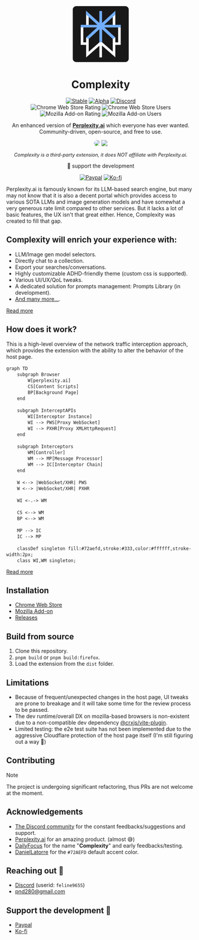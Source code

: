 <div align="center" style="magin-bottom: 2rem">
  <img src="public/icons/logo.svg" width="150px" />
  <h1 style="text-align: center;">Complexity</h1>
</div>

<p align="center">
  <div align="center">
    <a href="https://github.com/pnd280/complexity" target="_blank"><img src="https://img.shields.io/badge/dynamic/json?url=https%3A%2F%2Fraw.githubusercontent.com%2Fpnd280%2Fcomplexity%2Fchrome-ext%2Fpackage.json&query=%24.version&label=stable" alt="Stable"></a>
    <a href="https://github.com/pnd280/complexity/tree/alpha" target="_blank"><img src="https://img.shields.io/badge/dynamic/json?url=https%3A%2F%2Fraw.githubusercontent.com%2Fpnd280%2Fcomplexity%2Falpha%2Fpackage.json&query=%24.version&label=alpha&color=yellow" alt="Alpha"></a>
    <a href="https://discord.gg/fxzqdkwmWx" target="_blank"><img src="https://img.shields.io/discord/1245377426331144304?logo=discord&label=discord&link=https%3A%2F%2Fdiscord.gg%2FfxzqdkwmWx" alt="Discord"></a>
  </div>
  <div align="center">
    <img src="https://img.shields.io/chrome-web-store/rating/ffppmilmeaekegkpckebkeahjgmhggpj?label=CWS%20rating" alt="Chrome Web Store Rating">
    <img src="https://img.shields.io/chrome-web-store/users/ffppmilmeaekegkpckebkeahjgmhggpj?label=CWS%20users" alt="Chrome Web Store Users">
    <img src="https://img.shields.io/amo/rating/complexity?label=AMO%20rating" alt="Mozilla Add-on Rating">
    <img src="https://img.shields.io/amo/users/complexity?label=AMO%20users" alt="Mozilla Add-on Users">
  </div>
</p>

<p align="center">An enhanced version of <a href="https://perplexity.ai/" target="_blank" style="font-weight: bold">Perplexity.ai</a> which everyone has ever wanted.<br/>Community-driven, open-source, and free to use.</p>

<div align="center">
  <a href="https://chromewebstore.google.com/detail/complexity/ffppmilmeaekegkpckebkeahjgmhggpj" target="_blank"><img src="https://i.imgur.com/9QWBxZO.png" width="200px" style="border-radius: .5rem"></a>
  <a href="https://addons.mozilla.org/en-US/firefox/addon/complexity/" target="_blank"><img src="https://i.imgur.com/RpP2H81.png" width="200px"></a>
  <p align="center" style="font-style: italic; font-size: .8rem;">Complexity is a third-party extension, it does NOT affiliate with Perplexity.ai.</p>
  💖 support the development
<div>

<a href="https://paypal.me/pnd280" target="_blank"><img src="https://img.shields.io/badge/Paypal-blue?logo=paypal&logoColor=white" alt="Paypal"></a>
<a href="https://ko-fi.com/pnd280" target="_blank"><img src="https://img.shields.io/badge/Ko--fi-orange?logo=kofi&logoColor=white" alt="Ko-fi"></a>

</div>
</div>

Perplexity.ai is famously known for its LLM-based search engine, but many may not know that it is also a decent portal which provides access to various SOTA LLMs and image generation models and have somewhat a very generous rate limit compared to other services. But it lacks a lot of basic features, the UX isn't that great either. Hence, Complexity was created to fill that gap.

## Complexity will enrich your experience with:

- LLM/Image gen model selectors.
- Directly chat to a collection.
- Export your searches/conversations.
- Highly customizable ADHD-friendly theme (custom css is supported).
- Various UI/UX/QoL tweaks.
- A dedicated solution for prompts management: Prompts Library (in development).
- [And many more...](https://github.com/pnd280/complexity/issues/19).

[Read more](https://cplx.vercel.app)

## How does it work?

This is a high-level overview of the network traffic interception approach, which provides the extension with the ability to alter the behavior of the host page.

```mermaid
graph TD
    subgraph Browser
        W[perplexity.ai]
        CS[Content Scripts]
        BP[Background Page]
    end

    subgraph InterceptAPIs
        WI[Interceptor Instance]
        WI --> PWS[Proxy WebSocket]
        WI --> PXHR[Proxy XMLHttpRequest]
    end

    subgraph Interceptors
        WM[Controller]
        WM --> MP[Message Processor]
        WM --> IC[Interceptor Chain]
    end

    W <--> |WebSocket/XHR| PWS
    W <--> |WebSocket/XHR| PXHR

    WI <-.-> WM

    CS <--> WM
    BP <--> WM

    MP --> IC
    IC --> MP

    classDef singleton fill:#72aefd,stroke:#333,color:#ffffff,stroke-width:2px;
    class WI,WM singleton;
```

[Read more](./docs/architecture.md)

## Installation

- [Chrome Web Store](https://chromewebstore.google.com/detail/complexity/ffppmilmeaekegkpckebkeahjgmhggpj)
- [Mozilla Add-on](https://addons.mozilla.org/en-US/firefox/addon/complexity/)
- [Releases](https://github.com/pnd280/complexity/releases)

## Build from source

1. Clone this repository.
2. `pnpm build` or `pnpm build:firefox`.
3. Load the extension from the `dist` folder.

## Limitations

- Because of frequent/unexpected changes in the host page, UI tweaks are prone to breakage and it will take some time for the review process to be passed.
- The dev runtime/overall DX on mozilla-based browsers is non-existent due to a non-compatible dev dependency [@crxjs/vite-plugin](https://github.com/crxjs/chrome-extension-tools).
- Limited testing: the e2e test suite has not been implemented due to the aggressive Cloudflare protection of the host page itself (I'm still figuring out a way 🙂)

## Contributing

> [!NOTE]
> The project is undergoing significant refactoring, thus PRs are not welcome at the moment.

## Acknowledgements

- [The Discord community](https://discord.gg/fxzqdkwmWx) for the constant feedbacks/suggestions and support.
- [Perplexity.ai](https://perplexity.ai/) for an amazing product. (almost 😅)
- [DailyFocus](https://github.com/Dayleyfocus) for the name "**Complexity**" and early feedbacks/testing.
- [DanielLatorre](https://www.linkedin.com/in/daniellatorre/) for the `#72AEFD` default accent color.

## Reaching out 👋

- [Discord](https://discord.gg/fxzqdkwmWx) (userid: `feline9655`)
- [pnd280@gmail.com](mailto:pnd280@gmail.com)

## Support the development 💖

- [Paypal](https://paypal.me/pnd280)
- [Ko-fi](https://ko-fi.com/pnd280)

